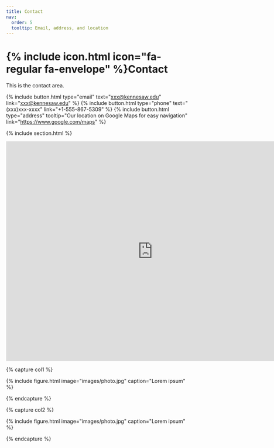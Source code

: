 ```yaml
---
title: Contact
nav:
  order: 5
  tooltip: Email, address, and location
---
```


# {% include icon.html icon="fa-regular fa-envelope" %}Contact

This is the contact area.

{%
  include button.html
  type="email"
  text="xxx@kennesaw.edu"
  link="xxx@kennesaw.edu"
%}
{%
  include button.html
  type="phone"
  text="(xxx)xxx-xxxx"
  link="+1-555-867-5309"
%}
{%
  include button.html
  type="address"
  tooltip="Our location on Google Maps for easy navigation"
  link="https://www.google.com/maps"
%}

{% include section.html %}

<!-- Interactive Google Map -->
<iframe src="https://www.google.com/maps/embed?pb=!1m18!1m12!1m3!1d3310.1064383674875!2d-84.52102052248156!3d33.9383904237305!2m3!1f0!2f0!3f0!3m2!1i1024!2i768!4f13.1!3m3!1m2!1s0x88f5115510312027%3A0x81ce76f9703afb9c!2sKennesaw%20State%20University!5e0!3m2!1sen!2sus!4v1704409890375!5m2!1sen!2sus" width="800" height="600" style="border:0;" allowfullscreen="" loading="lazy" referrerpolicy="no-referrer-when-downgrade"></iframe>


{% capture col1 %}

{%
  include figure.html
  image="images/photo.jpg"
  caption="Lorem ipsum"
%}

{% endcapture %}

{% capture col2 %}

{%
  include figure.html
  image="images/photo.jpg"
  caption="Lorem ipsum"
%}

{% endcapture %}

<!-- {% include cols.html col1=col1 col2=col2 %} -->

<!-- {% include section.html dark=true %}

{% capture col1 %}
Lorem ipsum dolor sit amet  
consectetur adipiscing elit  
sed do eiusmod tempor
{% endcapture %}

{% capture col2 %}
Lorem ipsum dolor sit amet  
consectetur adipiscing elit  
sed do eiusmod tempor
{% endcapture %}

{% capture col3 %}
Lorem ipsum dolor sit amet  
consectetur adipiscing elit  
sed do eiusmod tempor
{% endcapture %}

<!-- {% include cols.html col1=col1 col2=col2 col3=col3 %} -->
